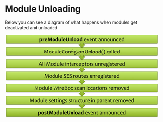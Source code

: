# Module Unloading

Below you can see a diagram of what happens when modules get deactivated and unloaded

![](../../ModulesUnload.jpg)
